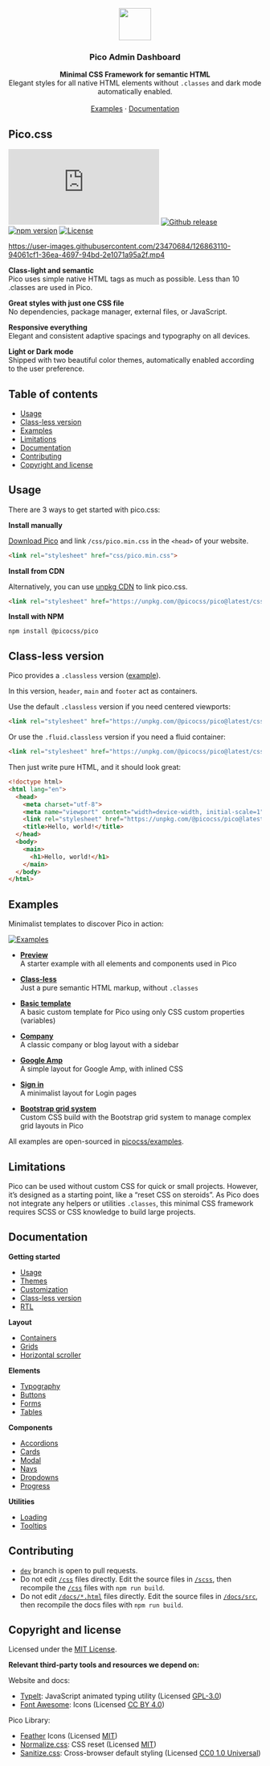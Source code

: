 <p align="center">
  <a href="https://picocss.com/">
    <img src="https://picocss.com/img/logo.svg" width="64" height="64">
  </a>
</p>

<h3 align="center">Pico Admin Dashboard</h3>

<p align="center">
  <strong>Minimal CSS Framework for semantic HTML</strong><br>
  Elegant styles for all native HTML elements without <code>.classes</code> and dark mode automatically enabled.<br><br>
  <a href="https://picocss.com/#examples">Examples</a> ·
  <a href="https://picocss.com/docs/">Documentation</a>
</p>

## Pico.css
[![CSS Gzipped](https://img.badgesize.io/picocss/pico/master/css/pico.min.css?compression=gzip&color=1095c1&label=CSS%20gzipped)](https://unpkg.com/@picocss/pico@latest/css/pico.min.css)
[![Github release](https://img.shields.io/github/v/release/picocss/pico?color=1095c1&logo=github&logoColor=white)](https://github.com/picocss/pico/releases/latest)
[![npm version](https://img.shields.io/npm/v/@picocss/pico?color=1095c1)](https://www.npmjs.com/package/@picocss/pico)
[![License](https://img.shields.io/badge/license-MIT-%231095c1)](https://github.com/picocss/pico/blob/master/LICENSE.md)

https://user-images.githubusercontent.com/23470684/126863110-94061cf1-36ea-4697-94bd-2e1071a95a2f.mp4

**Class-light and semantic**  
Pico uses simple native HTML tags as much as possible. Less than 10 .classes are used in Pico.

**Great styles with just one CSS file**  
No dependencies, package manager, external files, or JavaScript.

**Responsive everything**  
Elegant and consistent adaptive spacings and typography on all devices.

**Light or Dark mode**  
Shipped with two beautiful color themes, automatically enabled according to the user preference.

## Table of contents

- [Usage](#usage)
- [Class-less version](#class-less-version)
- [Examples](#examples)
- [Limitations](#limitations)
- [Documentation](#documentation)
- [Contributing](#contributing)
- [Copyright and license](#copyright-and-license)

## Usage

There are 3 ways to get started with pico.css:

**Install manually**

[Download Pico](https://github.com/picocss/pico/archive/refs/heads/master.zip) and link `/css/pico.min.css` in the `<head>` of your website.

```html
<link rel="stylesheet" href="css/pico.min.css">
```

**Install from CDN**

Alternatively, you can use [unpkg CDN](https://unpkg.com/@picocss/pico@latest/) to link pico.css.

```html
<link rel="stylesheet" href="https://unpkg.com/@picocss/pico@latest/css/pico.min.css">
```

**Install with NPM**

```shell
npm install @picocss/pico
```

## Class-less version

Pico provides a `.classless` version ([example](https://picocss.com/examples/classless)).

In this version, `header`, `main` and `footer` act as containers.

Use the default `.classless` version if you need centered viewports:

```html
<link rel="stylesheet" href="https://unpkg.com/@picocss/pico@latest/css/pico.classless.min.css">
```

Or use the `.fluid.classless` version if you need a fluid container:

```html
<link rel="stylesheet" href="https://unpkg.com/@picocss/pico@latest/css/pico.fluid.classless.min.css">
```

Then just write pure HTML, and it should look great:

```html
<!doctype html>
<html lang="en">
  <head>
    <meta charset="utf-8">
    <meta name="viewport" content="width=device-width, initial-scale=1">
    <link rel="stylesheet" href="https://unpkg.com/@picocss/pico@latest/css/pico.classless.min.css">
    <title>Hello, world!</title>
  </head>
  <body>
    <main>
      <h1>Hello, world!</h1>
    </main>
  </body>
</html>
```

## Examples

Minimalist templates to discover Pico in action:

[![Examples](https://picocss.com/img/examples.jpg?v1.3.3)](https://picocss.com/#examples)

- **[Preview](https://picocss.com/examples/preview/)**  
  A starter example with all elements and components used in Pico

- **[Class-less](https://picocss.com/examples/classless/)**  
  Just a pure semantic HTML markup, without `.classes`

- **[Basic template](https://picocss.com/examples/basic-template/)**  
  A basic custom template for Pico using only CSS custom properties (variables)

- **[Company](https://picocss.com/examples/company/)**  
  A classic company or blog layout with a sidebar

- **[Google Amp](https://picocss.com/examples/google-amp/)**   
  A simple layout for Google Amp, with inlined CSS

- **[Sign in](https://picocss.com/examples/sign-in/)**  
  A minimalist layout for Login pages

- **[Bootstrap grid system](https://picocss.com/examples/bootstrap-grid/)**  
  Custom CSS build with the Bootstrap grid system to manage complex grid layouts in Pico

All examples are open-sourced in [picocss/examples](https://github.com/picocss/examples).

## Limitations

Pico can be used without custom CSS for quick or small projects. However, it’s designed as a starting point, like a “reset CSS on steroids”. As Pico does not integrate any helpers or utilities `.classes`, this minimal CSS framework requires SCSS or CSS knowledge to build large projects.

## Documentation

**Getting started**
- [Usage](https://picocss.com/docs/)
- [Themes](https://picocss.com/docs/themes.html)
- [Customization](https://picocss.com/docs/customization.html)
- [Class-less version](https://picocss.com/docs/classless.html)
- [RTL](https://picocss.com/docs/rtl.html)

**Layout**
- [Containers](https://picocss.com/docs/containers.html)
- [Grids](https://picocss.com/docs/grid.html)
- [Horizontal scroller](https://picocss.com/docs/scroller.html)

**Elements**
- [Typography](https://picocss.com/docs/typography.html)
- [Buttons](https://picocss.com/docs/buttons.html)
- [Forms](https://picocss.com/docs/forms.html)
- [Tables](https://picocss.com/docs/tables.html)

**Components**
- [Accordions](https://picocss.com/docs/accordions.html)
- [Cards](https://picocss.com/docs/cards.html)
- [Modal](https://picocss.com/docs/modal.html)
- [Navs](https://picocss.com/docs/navs.html)
- [Dropdowns](https://picocss.com/docs/dropdowns.html)
- [Progress](https://picocss.com/docs/progress.html)

**Utilities**
- [Loading](https://picocss.com/docs/loading.html)
- [Tooltips](https://picocss.com/docs/tooltips.html)

## Contributing

- [`dev`](https://github.com/picocss/pico/tree/dev) branch is open to pull requests.
- Do not edit [`/css`](https://github.com/picocss/pico/tree/master/css) files directly. Edit the source files in [`/scss`](https://github.com/picocss/pico/tree/master/scss), then recompile the [`/css`](https://github.com/picocss/pico/tree/master/css) files with `npm run build`.
- Do not edit [`/docs/*.html`](https://github.com/picocss/pico/tree/master/docs) files directly. Edit the source files in [`/docs/src`](https://github.com/picocss/pico/tree/master/docs/src), then recompile the docs files with `npm run build`.

## Copyright and license

Licensed under the [MIT License](https://github.com/picocss/pico/blob/master/LICENSE.md).

**Relevant third-party tools and resources we depend on:**

Website and docs:
- [TypeIt](https://typeitjs.com/): JavaScript animated typing utility (Licensed [GPL-3.0](https://github.com/alexmacarthur/typeit/blob/master/LICENSE))
- [Font Awesome](https://fontawesome.com/): Icons (Licensed [CC BY 4.0](https://fontawesome.com/license/free))

Pico Library:
- [Feather](https://feathericons.com/) Icons (Licensed [MIT](https://github.com/feathericons/feather/blob/master/LICENSE))
- [Normalize.css](https://necolas.github.io/normalize.css/): CSS reset (Licensed [MIT](https://github.com/necolas/normalize.css/blob/master/LICENSE.md))
- [Sanitize.css](https://csstools.github.io/sanitize.css/): Cross-browser default styling (Licensed [CC0 1.0 Universal](https://github.com/csstools/sanitize.css/blob/main/LICENSE.md))
